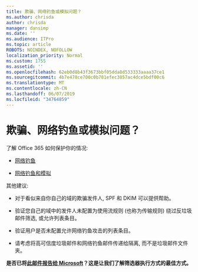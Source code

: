 ```yaml
---
title: 欺骗、网络钓鱼或模拟问题？
ms.author: chrisda
author: chrisda
manager: dansimp
ms.date: ''
ms.audience: ITPro
ms.topic: article
ROBOTS: NOINDEX, NOFOLLOW
localization_priority: Normal
ms.custom: 1755
ms.assetid: ''
ms.openlocfilehash: 62eb0d8b43f3673bbf05dda8d533333aaaa37ce1
ms.sourcegitcommit: 4b7e478ce700c0b781efec3857ac4dce5bdf00c6
ms.translationtype: MT
ms.contentlocale: zh-CN
ms.lasthandoff: 06/07/2019
ms.locfileid: "34764859"
---
```

# <a name="issues-with-spoofing-phishing-or-impersonation"></a>欺骗、网络钓鱼或模拟问题？

了解 Office 365 如何保护你的情况:

- [网络钓鱼](https://docs.microsoft.com/office365/securitycompliance/anti-spoofing-protection)

- [网络钓鱼和模拟](https://docs.microsoft.com/office365/securitycompliance/atp-anti-phishing)

其他建议:

- 对于看似来自你自己的域的欺骗发件人, SPF 和 DKIM 可以提供帮助。

- 验证您自己的域中的发件人未配置为使用流规则 (也称为传输规则) 绕过反垃圾邮件筛选, 或允许列表条目。

- 验证用户是否未配置允许网络钓鱼攻击的列表条目。

- 请考虑将高可信度垃圾邮件和网络钓鱼邮件传递给隔离, 而不是垃圾邮件文件夹。

**是否已将[此邮件报告给 Microsoft](https://support.office.com/article/b5caa9f1-cdf3-4443-af8c-ff724ea719d2)？这是让我们了解筛选器执行方式的最佳方式。**
